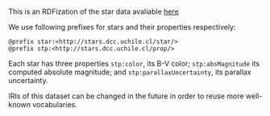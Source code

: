 This is an RDFization of the star data avaliable [here](http://burro.astr.cwru.edu/Academics/Astr221/HW/HW5/yaletrigplx.dat)

We use following prefixes for stars and their properties respectively:

```
@prefix star:<http://stars.dcc.uchile.cl/star/>
@prefix stp:<http://stars.dcc.uchile.cl/prop/>
```
Each star has three properties `stp:color`, its B-V color; `stp:absMagnitude` its computed absolute magnitude; and `stp:parallaxUncertainty`, its parallax uncertainty.

IRIs of this dataset can be changed in the future in order to reuse more well-known vocabularies.
